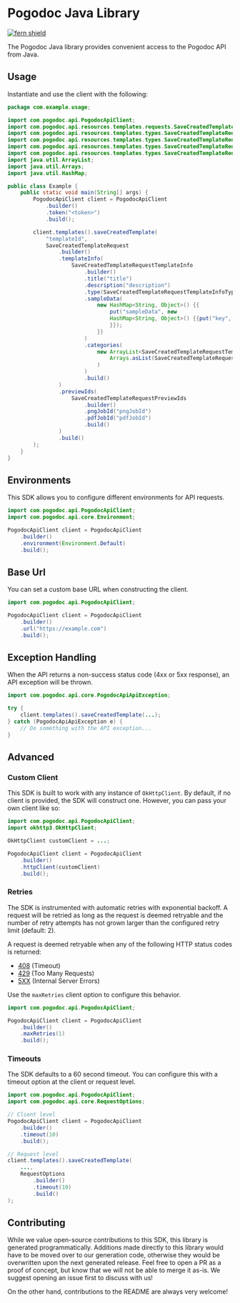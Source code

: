 # Pogodoc Java Library

[![fern shield](https://img.shields.io/badge/%F0%9F%8C%BF-Built%20with%20Fern-brightgreen)](https://buildwithfern.com?utm_source=github&utm_medium=github&utm_campaign=readme&utm_source=Pogodoc%2FJava)

The Pogodoc Java library provides convenient access to the Pogodoc API from Java.

## Usage

Instantiate and use the client with the following:

```java
package com.example.usage;

import com.pogodoc.api.PogodocApiClient;
import com.pogodoc.api.resources.templates.requests.SaveCreatedTemplateRequest;
import com.pogodoc.api.resources.templates.types.SaveCreatedTemplateRequestPreviewIds;
import com.pogodoc.api.resources.templates.types.SaveCreatedTemplateRequestTemplateInfo;
import com.pogodoc.api.resources.templates.types.SaveCreatedTemplateRequestTemplateInfoCategoriesItem;
import com.pogodoc.api.resources.templates.types.SaveCreatedTemplateRequestTemplateInfoType;
import java.util.ArrayList;
import java.util.Arrays;
import java.util.HashMap;

public class Example {
    public static void main(String[] args) {
        PogodocApiClient client = PogodocApiClient
            .builder()
            .token("<token>")
            .build();

        client.templates().saveCreatedTemplate(
            "templateId",
            SaveCreatedTemplateRequest
                .builder()
                .templateInfo(
                    SaveCreatedTemplateRequestTemplateInfo
                        .builder()
                        .title("title")
                        .description("description")
                        .type(SaveCreatedTemplateRequestTemplateInfoType.DOCX)
                        .sampleData(
                            new HashMap<String, Object>() {{
                                put("sampleData", new 
                                HashMap<String, Object>() {{put("key", "value");
                                }});
                            }}
                        )
                        .categories(
                            new ArrayList<SaveCreatedTemplateRequestTemplateInfoCategoriesItem>(
                                Arrays.asList(SaveCreatedTemplateRequestTemplateInfoCategoriesItem.INVOICE, SaveCreatedTemplateRequestTemplateInfoCategoriesItem.INVOICE)
                            )
                        )
                        .build()
                )
                .previewIds(
                    SaveCreatedTemplateRequestPreviewIds
                        .builder()
                        .pngJobId("pngJobId")
                        .pdfJobId("pdfJobId")
                        .build()
                )
                .build()
        );
    }
}
```

## Environments

This SDK allows you to configure different environments for API requests.

```java
import com.pogodoc.api.PogodocApiClient;
import com.pogodoc.api.core.Environment;

PogodocApiClient client = PogodocApiClient
    .builder()
    .environment(Environment.Default)
    .build();
```

## Base Url

You can set a custom base URL when constructing the client.

```java
import com.pogodoc.api.PogodocApiClient;

PogodocApiClient client = PogodocApiClient
    .builder()
    .url("https://example.com")
    .build();
```

## Exception Handling

When the API returns a non-success status code (4xx or 5xx response), an API exception will be thrown.

```java
import com.pogodoc.api.core.PogodocApiApiException;

try {
    client.templates().saveCreatedTemplate(...);
} catch (PogodocApiApiException e) {
    // Do something with the API exception...
}
```

## Advanced

### Custom Client

This SDK is built to work with any instance of `OkHttpClient`. By default, if no client is provided, the SDK will construct one. 
However, you can pass your own client like so:

```java
import com.pogodoc.api.PogodocApiClient;
import okhttp3.OkHttpClient;

OkHttpClient customClient = ...;

PogodocApiClient client = PogodocApiClient
    .builder()
    .httpClient(customClient)
    .build();
```

### Retries

The SDK is instrumented with automatic retries with exponential backoff. A request will be retried as long
as the request is deemed retryable and the number of retry attempts has not grown larger than the configured
retry limit (default: 2).

A request is deemed retryable when any of the following HTTP status codes is returned:

- [408](https://developer.mozilla.org/en-US/docs/Web/HTTP/Status/408) (Timeout)
- [429](https://developer.mozilla.org/en-US/docs/Web/HTTP/Status/429) (Too Many Requests)
- [5XX](https://developer.mozilla.org/en-US/docs/Web/HTTP/Status/500) (Internal Server Errors)

Use the `maxRetries` client option to configure this behavior.

```java
import com.pogodoc.api.PogodocApiClient;

PogodocApiClient client = PogodocApiClient
    .builder()
    .maxRetries(1)
    .build();
```

### Timeouts

The SDK defaults to a 60 second timeout. You can configure this with a timeout option at the client or request level.

```java
import com.pogodoc.api.PogodocApiClient;
import com.pogodoc.api.core.RequestOptions;

// Client level
PogodocApiClient client = PogodocApiClient
    .builder()
    .timeout(10)
    .build();

// Request level
client.templates().saveCreatedTemplate(
    ...,
    RequestOptions
        .builder()
        .timeout(10)
        .build()
);
```

## Contributing

While we value open-source contributions to this SDK, this library is generated programmatically.
Additions made directly to this library would have to be moved over to our generation code,
otherwise they would be overwritten upon the next generated release. Feel free to open a PR as
a proof of concept, but know that we will not be able to merge it as-is. We suggest opening
an issue first to discuss with us!

On the other hand, contributions to the README are always very welcome!